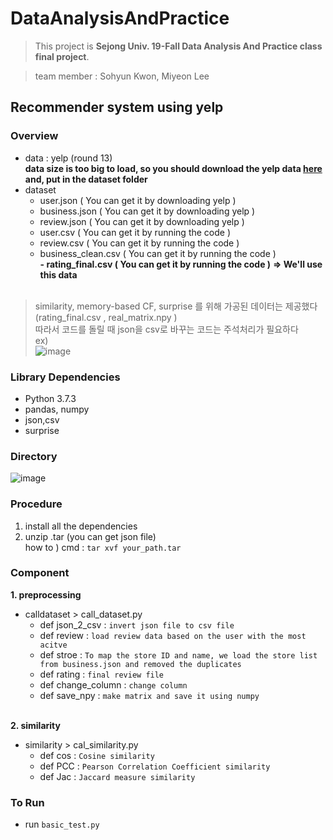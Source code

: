 # DataAnalysisAndPractice
> This project is  **Sejong Univ. 19-Fall Data Analysis And Practice class final project**.

> team member : Sohyun Kwon, Miyeon Lee


## Recommender system using yelp


### Overview

- data : yelp (round 13) <br>
**data size is too big to load, so you should download the yelp data [here](https://www.yelp.com/dataset) and, put in the dataset folder**
- dataset 
  - user.json ( You can get it by downloading yelp )
  - business.json ( You can get it by downloading yelp )
  - review.json ( You can get it by downloading yelp )
  - user.csv ( You can get it by running the code )
  - review.csv ( You can get it by running the code )
  - business_clean.csv ( You can get it by running the code )  
  **- rating_final.csv ( You can get it by running the code )** **=> We'll use this data**  
  <br>
> similarity, memory-based CF, surprise 를 위해 가공된 데이터는 제공했다 (rating_final.csv , real_matrix.npy ) <br>
  따라서 코드를 돌릴 때 json을 csv로 바꾸는 코드는 주석처리가 필요하다
  <br> ex) <br>![image](https://user-images.githubusercontent.com/46439995/70145217-ec3c0d80-16e2-11ea-9aef-37b5f01e0abd.png)


### Library Dependencies
- Python 3.7.3
- pandas, numpy
- json,csv
- surprise



### Directory
![image](https://user-images.githubusercontent.com/46439995/70148254-27d9d600-16e9-11ea-9537-c9e830647702.png)




### Procedure
1. install all the dependencies
2. unzip .tar (you can get json file)
<br> how to ) cmd : `tar xvf your_path.tar`



### Component
**1. preprocessing**
- calldataset > call_dataset.py
  - def json_2_csv : `invert json file to csv file`
  - def review : `load review data based on the user with the most acitve`
  - def stroe : `To map the store ID and name, we load the store list from business.json and removed the duplicates `
  - def rating : `final review file`
  - def change_column : `change column`
  - def save_npy : `make matrix and save it using numpy`
  <br>
**2. similarity**
- similarity > cal_similarity.py
  - def cos : `Cosine similarity`
  - def PCC : `Pearson Correlation Coefficient similarity`
  - def Jac : `Jaccard measure similarity`
  
  
  
### To Run
- run `basic_test.py`  
